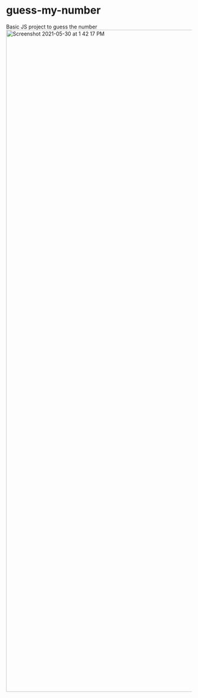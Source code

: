 # guess-my-number
Basic JS project to guess the number
<img width="1789" alt="Screenshot 2021-05-30 at 1 42 17 PM" src="https://user-images.githubusercontent.com/40072713/120097251-227a1200-c14d-11eb-9a5d-7cd39f7f6b8d.png">
